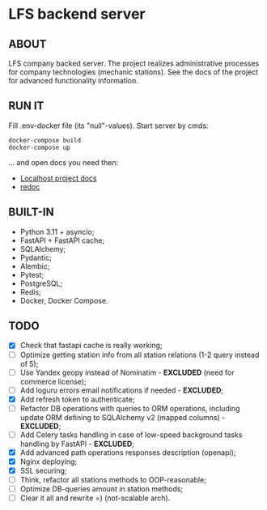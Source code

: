 # **LFS backend server**

## ABOUT
LFS company backed server. The project realizes administrative processes for company technologies (mechanic stations).
See the docs of the project for advanced functionality information.

## RUN IT
Fill .env-docker file (its "null"-values).
Start server by cmds:
```
docker-compose build
docker-compose up
```
... and open docs you need then: 
- [Localhost project docs](http://localhost:8080/docs)
- [redoc](http://localhost:8080/redoc)

## BUILT-IN
- Python 3.11 + asyncio;
- FastAPI + FastAPI cache;
- SQLAlchemy;
- Pydantic;
- Alembic;
- Pytest;
- PostgreSQL;
- Redis;
- Docker, Docker Compose.

## TODO
- [x] Check that fastapi cache is really working;
- [ ] Optimize getting station info from all station relations (1-2 query instead of 5);
- [ ] Use Yandex geopy instead of Nominatim - **EXCLUDED** (need for commerce license);
- [ ] Add loguru errors email notifications if needed - **EXCLUDED**;
- [x] Add refresh token to authenticate;
- [ ] Refactor DB operations with queries to ORM operations, including update ORM defining to SQLAlchemy v2 (mapped columns) - **EXCLUDED**;
- [ ] Add Celery tasks handling in case of low-speed background tasks handling by FastAPI - **EXCLUDED**;
- [x] Add advanced path operations responses description (openapi);
- [x] Nginx deploying;
- [x] SSL securing;
- [ ] Think, refactor all stations methods to OOP-reasonable;
- [ ] Optimize DB-queries amount in station methods;
- [ ] Clear it all and rewrite =) (not-scalable arch).